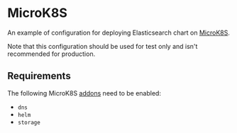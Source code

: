 # MicroK8S

An example of configuration for deploying Elasticsearch chart on [MicroK8S][].

Note that this configuration should be used for test only and isn't recommended
for production.

## Requirements

The following MicroK8S [addons][] need to be enabled:
- `dns`
- `helm`
- `storage`

[MicroK8S]: https://microk8s.io
[Addons]: https://microk8s.io/docs/addons
